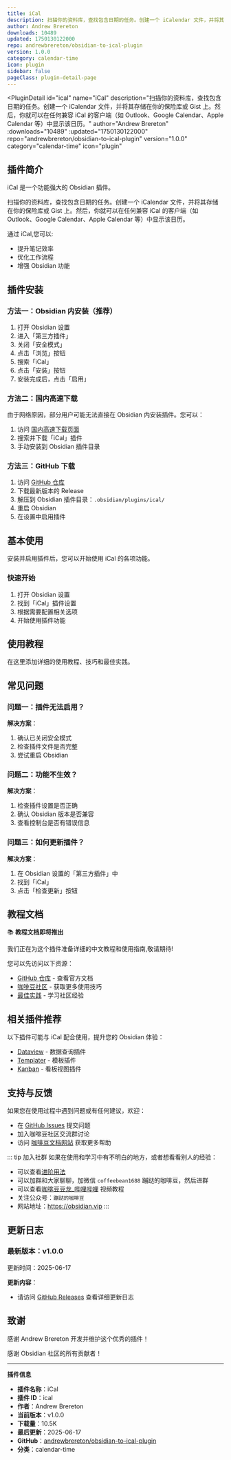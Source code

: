 ```yaml
---
title: iCal
description: 扫描你的资料库，查找包含日期的任务。创建一个 iCalendar 文件，并将其存储在你的保险库或 Gist 上。然后，你就可以在任何兼容 iCal 的客户端（如 Outlook、Google Calendar、Apple Calendar 等）中显示该日历。
author: Andrew Brereton
downloads: 10489
updated: 1750130122000
repo: andrewbrereton/obsidian-to-ical-plugin
version: 1.0.0
category: calendar-time
icon: plugin
sidebar: false
pageClass: plugin-detail-page
---
```


<PluginDetail
  id="ical"
  name="iCal"
  description="扫描你的资料库，查找包含日期的任务。创建一个 iCalendar 文件，并将其存储在你的保险库或 Gist 上。然后，你就可以在任何兼容 iCal 的客户端（如 Outlook、Google Calendar、Apple Calendar 等）中显示该日历。"
  author="Andrew Brereton"
  :downloads="10489"
  :updated="1750130122000"
  repo="andrewbrereton/obsidian-to-ical-plugin"
  version="1.0.0"
  category="calendar-time"
  icon="plugin"
>

<!-- AUTO_GENERATED_START -->
## 插件简介

iCal 是一个功能强大的 Obsidian 插件。

扫描你的资料库，查找包含日期的任务。创建一个 iCalendar 文件，并将其存储在你的保险库或 Gist 上。然后，你就可以在任何兼容 iCal 的客户端（如 Outlook、Google Calendar、Apple Calendar 等）中显示该日历。

通过 iCal,您可以:

- 提升笔记效率
- 优化工作流程
- 增强 Obsidian 功能

<!-- AUTO_GENERATED_END -->

<!-- AUTO_GENERATED_START -->
## 插件安装

### 方法一：Obsidian 内安装（推荐）

1. 打开 Obsidian 设置
2. 进入「第三方插件」
3. 关闭「安全模式」
4. 点击「浏览」按钮
5. 搜索「iCal」
6. 点击「安装」按钮
7. 安装完成后，点击「启用」

### 方法二：国内高速下载

由于网络原因，部分用户可能无法直接在 Obsidian 内安装插件。您可以：

1. 访问 [国内高速下载页面](/zh/documentation/obsidian-plugins-download.html)
2. 搜索并下载「iCal」插件
3. 手动安装到 Obsidian 插件目录

### 方法三：GitHub 下载

1. 访问 [GitHub 仓库](https://github.com/andrewbrereton/obsidian-to-ical-plugin)
2. 下载最新版本的 Release
3. 解压到 Obsidian 插件目录：`.obsidian/plugins/ical/`
4. 重启 Obsidian
5. 在设置中启用插件

## 基本使用

安装并启用插件后，您可以开始使用 iCal 的各项功能。

### 快速开始

1. 打开 Obsidian 设置
2. 找到「iCal」插件设置
3. 根据需要配置相关选项
4. 开始使用插件功能

<!-- AUTO_GENERATED_END -->

<!-- CUSTOM_CONTENT_START:tutorial -->
## 使用教程

在这里添加详细的使用教程、技巧和最佳实践。

<!-- CUSTOM_CONTENT_END:tutorial -->

<!-- SHARED_CONTENT_START -->
## 常见问题

### 问题一：插件无法启用？

**解决方案**：
1. 确认已关闭安全模式
2. 检查插件文件是否完整
3. 尝试重启 Obsidian

### 问题二：功能不生效？

**解决方案**：
1. 检查插件设置是否正确
2. 确认 Obsidian 版本是否兼容
3. 查看控制台是否有错误信息

### 问题三：如何更新插件？

**解决方案**：
1. 在 Obsidian 设置的「第三方插件」中
2. 找到「iCal」
3. 点击「检查更新」按钮

## 教程文档

📚 **教程文档即将推出**

我们正在为这个插件准备详细的中文教程和使用指南,敬请期待!

您可以先访问以下资源：
- [GitHub 仓库](https://github.com/andrewbrereton/obsidian-to-ical-plugin) - 查看官方文档
- [咖啡豆社区](/zh/bases/) - 获取更多使用技巧
- [最佳实践](/zh/best-practices/) - 学习社区经验

## 相关插件推荐

以下插件可能与 iCal 配合使用，提升您的 Obsidian 体验：

- [Dataview](/zh/plugins/dataview.html) - 数据查询插件
- [Templater](/zh/plugins/templater-obsidian.html) - 模板插件
- [Kanban](/zh/plugins/obsidian-kanban.html) - 看板视图插件

## 支持与反馈

如果您在使用过程中遇到问题或有任何建议，欢迎：

- 在 [GitHub Issues](https://github.com/andrewbrereton/obsidian-to-ical-plugin/issues) 提交问题
- 加入咖啡豆社区交流群讨论
- 访问 [咖啡豆文档网站](https://obsidian.vip) 获取更多帮助

::: tip 加入社群
如果在使用和学习中有不明白的地方，或者想看看别人的经验：
- 可以查看[进阶用法](/zh/advanced)
- 可以加群和大家聊聊，加微信 `coffeebean1688` 蹦跶的咖啡豆，然后进群
- 可以查看[咖啡豆豆龙_哔哩哔哩](https://space.bilibili.com/618777356) 视频教程
- 关注公众号：`蹦跶的咖啡豆`
- 网站地址：https://obsidian.vip
:::
<!-- SHARED_CONTENT_END -->

<!-- AUTO_GENERATED_START -->
## 更新日志

### 最新版本：v1.0.0

更新时间：2025-06-17

**更新内容**：
- 请访问 [GitHub Releases](https://github.com/andrewbrereton/obsidian-to-ical-plugin/releases) 查看详细更新日志

## 致谢

感谢 Andrew Brereton 开发并维护这个优秀的插件！

感谢 Obsidian 社区的所有贡献者！

---

**插件信息**
- **插件名称**：iCal
- **插件 ID**：ical
- **作者**：Andrew Brereton
- **当前版本**：v1.0.0
- **下载量**：10.5K
- **最后更新**：2025-06-17
- **GitHub**：[andrewbrereton/obsidian-to-ical-plugin](https://github.com/andrewbrereton/obsidian-to-ical-plugin)
- **分类**：calendar-time
<!-- AUTO_GENERATED_END -->

</PluginDetail>

